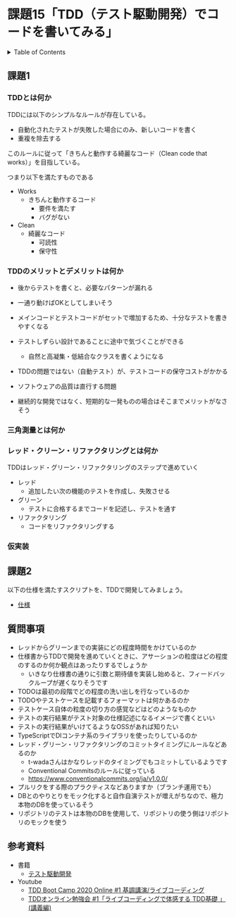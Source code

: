 # 課題15「TDD（テスト駆動開発）でコードを書いてみる」

<!-- START doctoc generated TOC please keep comment here to allow auto update -->
<!-- DON'T EDIT THIS SECTION, INSTEAD RE-RUN doctoc TO UPDATE -->
<details>
<summary>Table of Contents</summary>

- [課題1](#%E8%AA%B2%E9%A1%8C1)
  - [TDDとは何か](#tdd%E3%81%A8%E3%81%AF%E4%BD%95%E3%81%8B)
  - [TDDのメリットとデメリットは何か](#tdd%E3%81%AE%E3%83%A1%E3%83%AA%E3%83%83%E3%83%88%E3%81%A8%E3%83%87%E3%83%A1%E3%83%AA%E3%83%83%E3%83%88%E3%81%AF%E4%BD%95%E3%81%8B)
  - [三点測量とは何か](#%E4%B8%89%E7%82%B9%E6%B8%AC%E9%87%8F%E3%81%A8%E3%81%AF%E4%BD%95%E3%81%8B)
  - [レッド・クリーン・リファクタリングとは何か](#%E3%83%AC%E3%83%83%E3%83%89%E3%83%BB%E3%82%AF%E3%83%AA%E3%83%BC%E3%83%B3%E3%83%BB%E3%83%AA%E3%83%95%E3%82%A1%E3%82%AF%E3%82%BF%E3%83%AA%E3%83%B3%E3%82%B0%E3%81%A8%E3%81%AF%E4%BD%95%E3%81%8B)
  - [仮実装](#%E4%BB%AE%E5%AE%9F%E8%A3%85)
- [課題2](#%E8%AA%B2%E9%A1%8C2)

</details>
<!-- END doctoc generated TOC please keep comment here to allow auto update -->

## 課題1

### TDDとは何か

TDDには以下のシンプルなルールが存在している。

- 自動化されたテストが失敗した場合にのみ、新しいコードを書く
- 重複を除去する

このルールに従って「きちんと動作する綺麗なコード（Clean code that works）」を目指している。

つまり以下を満たすものである

- Works
  - きちんと動作するコード
    - 要件を満たす
    - バグがない
- Clean
  - 綺麗なコード
    - 可読性
    - 保守性

### TDDのメリットとデメリットは何か

- 後からテストを書くと、必要なパターンが漏れる
- 一通り動けばOKとしてしまいそう
- メインコードとテストコードがセットで増加するため、十分なテストを書きやすくなる
- テストしずらい設計であることに途中で気づくことができる
  - 自然と高凝集・低結合なクラスを書くようになる


- TDDの問題ではない（自動テスト）が、テストコードの保守コストがかかる
- ソフトウェアの品質は直行する問題
- 継続的な開発ではなく、短期的な一発ものの場合はそこまでメリットがなさそう

### 三角測量とは何か

### レッド・クリーン・リファクタリングとは何か

TDDはレッド・グリーン・リファクタリングのステップで進めていく

- レッド
  - 追加したい次の機能のテストを作成し、失敗させる
- グリーン
  - テストに合格するまでコードを記述し、テストを通す
- リファクタリング
  - コードをリファクタリングする

### 仮実装

## 課題2

以下の仕様を満たすスクリプトを、TDDで開発してみましょう。

- [仕様](https://airtable.com/tblTnXBXFOYJ0J7lZ/viwyi8muFtWUlhNKG/recjXEpChElr4AzCd?blocks=hide)

## 質問事項

- レッドからグリーンまでの実装にどの程度時間をかけているのか
- 仕様書からTDDで開発を進めていくときに、アサーションの粒度はどの程度のするのか何か観点はあったりするでしょうか
  - いきなり仕様書の通りに引数と期待値を実装し始めると、フィードバックループが遅くなりそうです
- TODOは最初の段階でどの程度の洗い出しを行なっているのか
- TODOやテストケースを記載するフォーマットは何かあるのか
- テストケース自体の粒度の切り方の感覚などはどのようなものか
- テストの実行結果がテスト対象の仕様記述になるイメージで書くといい
- テストの実行結果がいけてるようなOSSがあれば知りたい
- TypeScriptでDIコンテナ系のライブラリを使ったりしているのか
- レッド・グリーン・リファクタリングのコミットタイミングにルールなどあるのか
  - t-wadaさんはかなりレッドのタイミングでもコミットしているようです
  - Conventional Commitsのルールに従っている
  - https://www.conventionalcommits.org/ja/v1.0.0/
- プルリクをする際のプラクティスなどありますか（ブランチ運用でも）
- DBとのやりとりをモック化すると自作自演テストが増えがちなので、極力本物のDBを使っているそう
- リポジトリのテストは本物のDBを使用して、リポジトリの使う側はリポジトリのモックを使う

## 参考資料

- 書籍
  - [テスト駆動開発](https://www.amazon.co.jp/%E3%83%86%E3%82%B9%E3%83%88%E9%A7%86%E5%8B%95%E9%96%8B%E7%99%BA-%EF%BC%AB%EF%BD%85%EF%BD%8E%EF%BD%94%EF%BC%A2%EF%BD%85%EF%BD%83%EF%BD%8B-ebook/dp/B077D2L69C/ref=sr_1_1?__mk_ja_JP=%E3%82%AB%E3%82%BF%E3%82%AB%E3%83%8A&dchild=1&keywords=%E3%83%86%E3%82%B9%E3%83%88%E9%A7%86%E5%8B%95&qid=1615904877&sr=8-1)
- Youtube
  - [TDD Boot Camp 2020 Online #1 基調講演/ライブコーディング](https://youtu.be/Q-FJ3XmFlT8?t=1146)
  - [TDDオンライン勉強会 #1「ライブコーディングで体感する TDD基礎 」(講義編)](https://youtu.be/UhHdnLTxOjE?t=294)